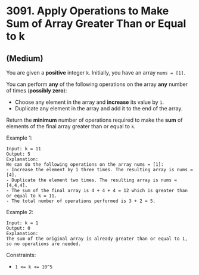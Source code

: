 # 3091. Apply Operations to Make Sum of Array Greater Than or Equal to k
## (Medium)

You are given a **positive** integer `k`. Initially, you have an array `nums = [1]`.

You can perform **any** of the following operations on the array **any** number of times (**possibly zero**):

- Choose any element in the array and **increase** its value by `1`.
- Duplicate any element in the array and add it to the end of the array.

Return the **minimum** number of operations required to make the **sum** of elements of the final array greater than or equal to `k`.

 

Example 1:

```
Input: k = 11
Output: 5
Explanation:
We can do the following operations on the array nums = [1]:
- Increase the element by 1 three times. The resulting array is nums = [4].
- Duplicate the element two times. The resulting array is nums = [4,4,4].
- The sum of the final array is 4 + 4 + 4 = 12 which is greater than or equal to k = 11.
- The total number of operations performed is 3 + 2 = 5.
```

Example 2:

```
Input: k = 1
Output: 0
Explanation:
The sum of the original array is already greater than or equal to 1, so no operations are needed.
```

Constraints:

- `1 <= k <= 10^5`